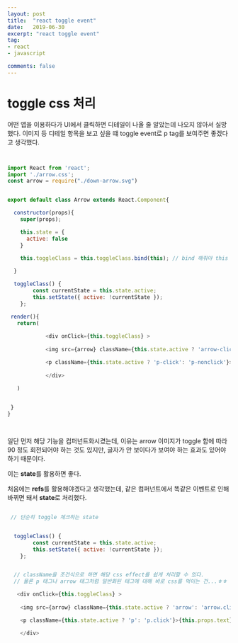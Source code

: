 ```yaml
---
layout: post
title:  "react toggle event"
date:   2019-06-30
excerpt: "react toggle event"
tag:
- react
- javascript

comments: false
---
```


# toggle css 처리

어떤 앱을 이용하다가 UI에서 클릭하면 디테일이 나올 줄 알았는데
나오지 않아서 실망했다.
이미지 등 디테일 항목을 보고 싶을 떄 toggle event로 p tag를 보여주면 좋겠다고 생각했다.

``` javascript 


import React from 'react';
import './arrow.css';
const arrow = require("./down-arrow.svg")


export default class Arrow extends React.Component{

  constructor(props){
    super(props);

    this.state = {
      active: false
    }

    this.toggleClass = this.toggleClass.bind(this); // bind 해줘야 this 활용가능
    
  }

  toggleClass() {
        const currentState = this.state.active;
        this.setState({ active: !currentState });
    };

 render(){
   return(
     
            <div onClick={this.toggleClass} >
            
            <img src={arrow} className={this.state.active ? 'arrow-click': 'arrow-nonclick'}  alt="arrow"/>

            <p className={this.state.active ? 'p-click': 'p-nonclick'}>{this.props.text}</p>
            
            </div>
                
   )


 }
}




```

일단 먼저 해당 기능을 컴퍼넌트화시켰는데, 이유는 arrow 이미지가 toggle 함에 따라 90 정도 회전되어야 하는 것도 있지만, 글자가 안 보이다가 보여야 하는 효과도 있어야 하기 때문이다.

이는 **state**를 활용하면 좋다.

처음에는 **refs**를 활용해야겠다고 생각했는데, 같은 컴퍼넌트에서 똑같은 이벤트로 인해 바뀌면 돼서 **state**로 처리했다.


``` javascript

 // 단순히 toggle 체크하는 state


  toggleClass() {
        const currentState = this.state.active;
        this.setState({ active: !currentState });
    };


```



``` javascript

  // className을 조건식으로 하면 해당 css effect를 쉽게 처리할 수 있다.
  // 물론 p 태그나 arrow 태그처럼 일반화된 태그에 대해 바로 css를 먹이는 건...ㅎㅎ

   <div onClick={this.toggleClass} >
            
    <img src={arrow} className={this.state.active ? 'arrow': 'arrow.click'}  alt="arrow"/>

    <p className={this.state.active ? 'p': 'p.click'}>{this.props.text}</p>

    </div>



```